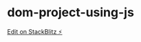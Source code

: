 # dom-project-using-js

[Edit on StackBlitz ⚡️](https://stackblitz.com/edit/dom-project-chaiaurcode-k4fyuz)